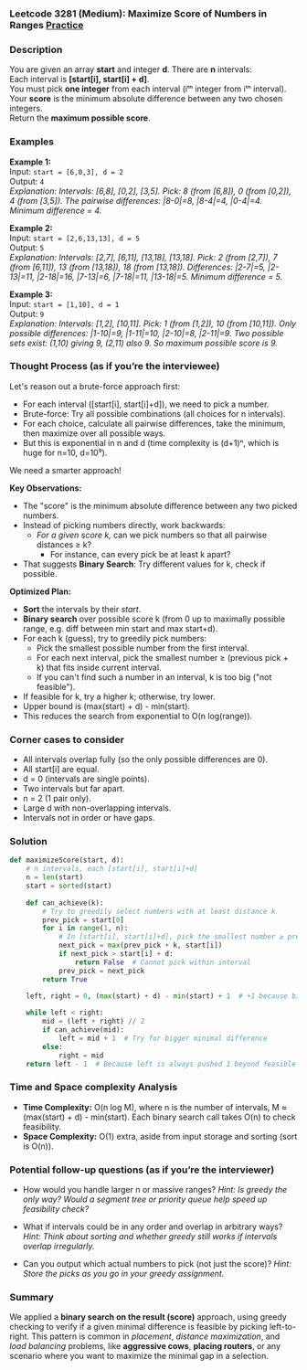 ### Leetcode 3281 (Medium): Maximize Score of Numbers in Ranges [Practice](https://leetcode.com/problems/maximize-score-of-numbers-in-ranges)

### Description  
You are given an array **start** and integer **d**. There are **n** intervals:  
Each interval is **[start[i], start[i] + d]**.  
You must pick **one integer** from each interval (iᵗʰ integer from iᵗʰ interval).  
Your **score** is the minimum absolute difference between any two chosen integers.  
Return the **maximum possible score**.

### Examples  

**Example 1:**  
Input: `start = [6,0,3], d = 2`  
Output: `4`  
*Explanation: Intervals: [6,8], [0,2], [3,5]. Pick: 8 (from [6,8]), 0 (from [0,2]), 4 (from [3,5]). The pairwise differences: |8-0|=8, |8-4|=4, |0-4|=4. Minimum difference = 4.*

**Example 2:**  
Input: `start = [2,6,13,13], d = 5`  
Output: `5`  
*Explanation: Intervals: [2,7], [6,11], [13,18], [13,18]. Pick: 2 (from [2,7]), 7 (from [6,11]), 13 (from [13,18]), 18 (from [13,18]). Differences: |2-7|=5, |2-13|=11, |2-18|=16, |7-13|=6, |7-18|=11, |13-18|=5. Minimum difference = 5.*

**Example 3:**  
Input: `start = [1,10], d = 1`  
Output: `9`  
*Explanation: Intervals: [1,2], [10,11]. Pick: 1 (from [1,2]), 10 (from [10,11]). Only possible differences: |1-10|=9, |1-11|=10, |2-10|=8, |2-11|=9. Two possible sets exist: (1,10) giving 9, (2,11) also 9. So maximum possible score is 9.*

### Thought Process (as if you’re the interviewee)  
Let's reason out a brute-force approach first:

- For each interval \([start[i], start[i]+d]\), we need to pick a number.
- Brute-force: Try all possible combinations (all choices for n intervals).
- For each choice, calculate all pairwise differences, take the minimum, then maximize over all possible ways.
- But this is exponential in n and d (time complexity is (d+1)ⁿ, which is huge for n=10, d=10⁹).

We need a smarter approach!

**Key Observations:**
- The "score" is the minimum absolute difference between any two picked numbers.
- Instead of picking numbers directly, work backwards:
  - *For a given score k,* can we pick numbers so that all pairwise distances ≥ k?
    - For instance, can every pick be at least k apart?
- That suggests **Binary Search**: Try different values for k, check if possible.

**Optimized Plan:**
- **Sort** the intervals by their *start*.
- **Binary search** over possible score k (from 0 up to maximally possible range, e.g. diff between min start and max start+d).
- For each k (guess), try to greedily pick numbers:
  - Pick the smallest possible number from the first interval.
  - For each next interval, pick the smallest number ≥ (previous pick + k) that fits inside current interval.
  - If you can't find such a number in an interval, k is too big ("not feasible").
- If feasible for k, try a higher k; otherwise, try lower.
- Upper bound is (max(start) + d) - min(start).
- This reduces the search from exponential to O(n log(range)).

### Corner cases to consider  
- All intervals overlap fully (so the only possible differences are 0).
- All start[i] are equal.
- d = 0 (intervals are single points).
- Two intervals but far apart.
- n = 2 (1 pair only).
- Large d with non-overlapping intervals.
- Intervals not in order or have gaps.


### Solution

```python
def maximizeScore(start, d):
    # n intervals, each [start[i], start[i]+d]
    n = len(start)
    start = sorted(start)
    
    def can_achieve(k):
        # Try to greedily select numbers with at least distance k
        prev_pick = start[0]
        for i in range(1, n):
            # In [start[i], start[i]+d], pick the smallest number ≥ prev_pick + k
            next_pick = max(prev_pick + k, start[i])
            if next_pick > start[i] + d:
                return False  # Cannot pick within interval
            prev_pick = next_pick
        return True
    
    left, right = 0, (max(start) + d) - min(start) + 1  # +1 because bisect high is exclusive

    while left < right:
        mid = (left + right) // 2
        if can_achieve(mid):
            left = mid + 1  # Try for bigger minimal difference
        else:
            right = mid
    return left - 1  # Because left is always pushed 1 beyond feasible max
```

### Time and Space complexity Analysis  

- **Time Complexity:** O(n log M), where n is the number of intervals, M ≈ (max(start) + d) - min(start). Each binary search call takes O(n) to check feasibility.
- **Space Complexity:** O(1) extra, aside from input storage and sorting (sort is O(n)).


### Potential follow-up questions (as if you’re the interviewer)  

- How would you handle larger n or massive ranges?
  *Hint: Is greedy the only way? Would a segment tree or priority queue help speed up feasibility check?*

- What if intervals could be in any order and overlap in arbitrary ways?
  *Hint: Think about sorting and whether greedy still works if intervals overlap irregularly.*

- Can you output which actual numbers to pick (not just the score)?
  *Hint: Store the picks as you go in your greedy assignment.*


### Summary
We applied a **binary search on the result (score)** approach, using greedy checking to verify if a given minimal difference is feasible by picking left-to-right. This pattern is common in *placement*, *distance maximization*, and *load balancing* problems, like **aggressive cows**, **placing routers**, or any scenario where you want to maximize the minimal gap in a selection.